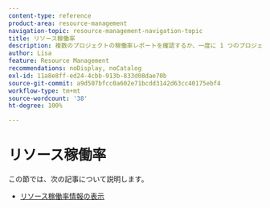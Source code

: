 ```yaml
---
content-type: reference
product-area: resource-management
navigation-topic: resource-management-navigation-topic
title: リソース稼働率
description: 複数のプロジェクトの稼働率レポートを確認するか、一度に 1 つのプロジェクトのみで稼働率レポートを確認することで、リソースの稼働率を分析できます。
author: Lisa
feature: Resource Management
recommendations: noDisplay, noCatalog
exl-id: 11a8e8ff-ed24-4cbb-913b-833d08dae70b
source-git-commit: a9d507bfcc0a602e71bcdd3142d63cc40175ebf4
workflow-type: tm+mt
source-wordcount: '38'
ht-degree: 100%

---
```


# リソース稼働率

この節では、次の記事について説明します。

* [リソース稼働率情報の表示](../../resource-mgmt/resource-utilization/view-utilization-information.md)
